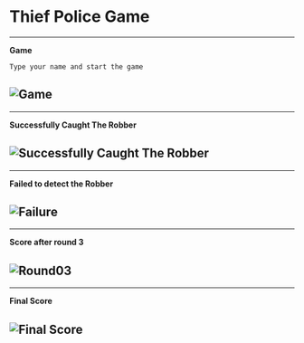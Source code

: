 # Thief Police Game

-----------------------------------
**Game**
```
Type your name and start the game
```
![Game](https://github.com/Faizun-Faria/Thief-Robber-Landlord-Police/blob/main/Preview/gif_english.gif)
-----------------------------------


-----------------------------------
**Successfully Caught The Robber**

![Successfully Caught The Robber](https://github.com/Faizun-Faria/Thief_Police_Game/blob/main/Preview/Caught_Robber.png)
-----------------------------------


-----------------------------------
**Failed to detect the Robber**

![Failure](https://github.com/Faizun-Faria/Thief_Police_Game/blob/main/Preview/Failure.png)
-----------------------------------


-----------------------------------
**Score after round 3**

![Round03](https://github.com/Faizun-Faria/Thief_Police_Game/blob/main/Preview/Round_03.png)
-----------------------------------


-----------------------------------
**Final Score**

![Final Score](https://github.com/Faizun-Faria/Thief_Police_Game/blob/main/Preview/Final%20Score.png)
-----------------------------------
